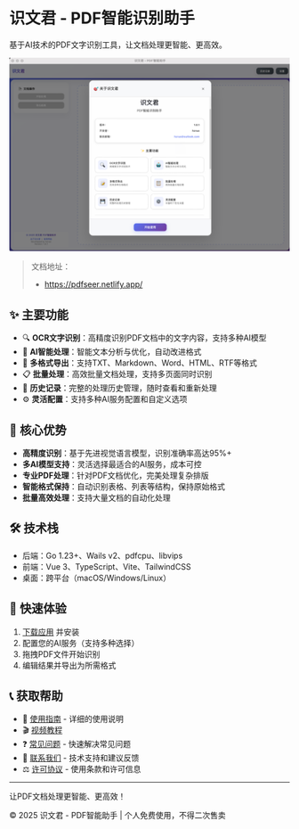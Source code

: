 # 识文君 - PDF智能识别助手

基于AI技术的PDF文字识别工具，让文档处理更智能、更高效。

![](./docs/.vuepress/public/pdfseer-intor.jpg)

>文档地址：
>- https://pdfseer.netlify.app/

## ✨ 主要功能

- 🔍 **OCR文字识别**：高精度识别PDF文档中的文字内容，支持多种AI模型
- 🤖 **AI智能处理**：智能文本分析与优化，自动改进格式
- 📝 **多格式导出**：支持TXT、Markdown、Word、HTML、RTF等格式
- 📋 **批量处理**：高效批量文档处理，支持多页面同时识别
- 💾 **历史记录**：完整的处理历史管理，随时查看和重新处理
- ⚙️ **灵活配置**：支持多种AI服务配置和自定义选项

## 🎯 核心优势

- **高精度识别**：基于先进视觉语言模型，识别准确率高达95%+
- **多AI模型支持**：灵活选择最适合的AI服务，成本可控
- **专业PDF处理**：针对PDF文档优化，完美处理复杂排版
- **智能格式保持**：自动识别表格、列表等结构，保持原始格式
- **批量高效处理**：支持大量文档的自动化处理

## 🛠️ 技术栈

- 后端：Go 1.23+、Wails v2、pdfcpu、libvips
- 前端：Vue 3、TypeScript、Vite、TailwindCSS
- 桌面：跨平台（macOS/Windows/Linux）

## 🚀 快速体验

1. [下载应用](https://github.com/hzruo/pdfSeer/releases) 并安装
2. 配置您的AI服务（支持多种选择）
3. 拖拽PDF文件开始识别
4. 编辑结果并导出为所需格式

## 📞 获取帮助
- 📖 [使用指南](/docs/guide/getting-started) - 详细的使用说明
- 🎬 [视频教程](/docs/tutorial/video-tutorials.md)
- ❓ [常见问题](/docs/faq/) - 快速解决常见问题
- 📧 [联系我们](mailto:hzruo@outlook.com) - 技术支持和建议反馈
- ⚖️ [许可协议](/docs/about/license) - 使用条款和许可信息

---

让PDF文档处理更智能、更高效！

© 2025 识文君 - PDF智能助手 | 个人免费使用，不得二次售卖
